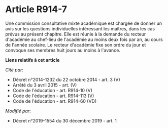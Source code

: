 # Article R914-7

Une commission consultative mixte académique est chargée de donner un avis sur les questions individuelles intéressant les
maîtres, dans les cas prévus au présent chapitre. Elle est réunie à la demande du recteur d'académie au chef-lieu de
l'académie au moins deux fois par an, au cours de l'année scolaire. Le recteur d'académie fixe son ordre du jour et convoque
ses membres huit jours au moins à l'avance.

**Liens relatifs à cet article**

_Cité par_:

  - Décret n°2014-1232 du 22 octobre 2014 - art. 3 (V)
  - Arrêté du 3 avril 2015 - art. (V)
  - Code de l'éducation - art. R914-10 (V)
  - Code de l'éducation - art. R914-113 (V)
  - Code de l'éducation - art. R914-60 (VD)

_Modifié par_:

  - Décret n°2019-1554 du 30 décembre 2019 - art. 1
